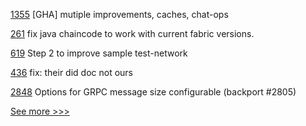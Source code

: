 
[1355](https://github.com/hyperledger/iroha/pull/1355) [GHA] mutiple improvements, caches, chat-ops

[261](https://github.com/hyperledger-labs/minifabric/pull/261) fix java chaincode to work with current fabric versions.

[619](https://github.com/hyperledger/fabric-private-chaincode/pull/619) Step 2 to improve sample test-network

[436](https://github.com/hyperledger/aries-framework-javascript/pull/436) fix: their did doc not ours

[2848](https://github.com/hyperledger/fabric/pull/2848) Options for GRPC message size configurable (backport #2805)


[See more >>>](https://start-here.hyperledger.org/pull-requests)

